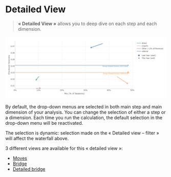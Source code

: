 # Detailed View

> **« Detailed View »** allows you to deep dive on each step and each dimension.

![detailed_view](images/moves.png)

By default, the drop-down menus are selected in both main step and main dimension of your analysis. You can change the selection of either a step or a dimension. Each time you run the calculation, the default selection in the drop-down menu will be reactivated.

The selection is dynamic: selection made on the « Detailed view – filter » will affect the waterfall above.

3 different views are available for this « detailed view »:
* [Moves](compare/web_application/dashboard/moves.md)
* [Bridge](compare/web_application/dashboard/bridge.md)
* [Detailed bridge](compare/web_application/dashboard/detailed_bridge.md)
